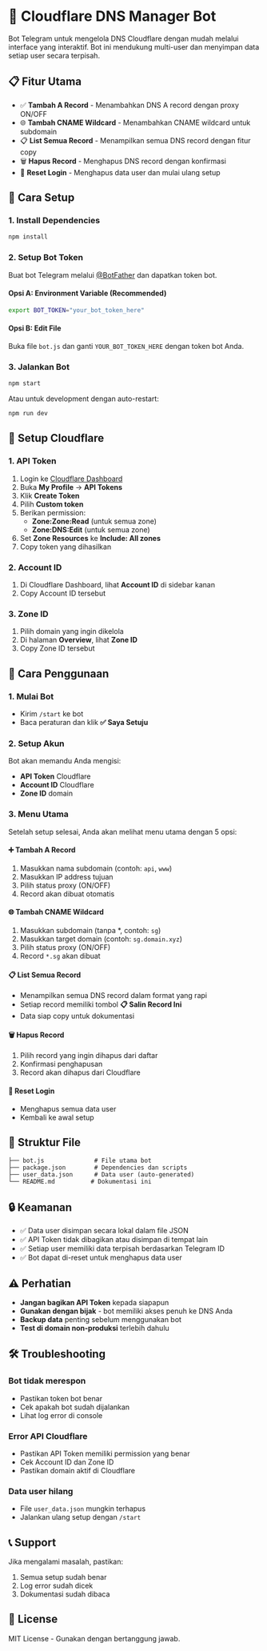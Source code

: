 # 🤖 Cloudflare DNS Manager Bot

Bot Telegram untuk mengelola DNS Cloudflare dengan mudah melalui interface yang interaktif. Bot ini mendukung multi-user dan menyimpan data setiap user secara terpisah.

## 📋 Fitur Utama

- ✅ **Tambah A Record** - Menambahkan DNS A record dengan proxy ON/OFF
- 🌐 **Tambah CNAME Wildcard** - Menambahkan CNAME wildcard untuk subdomain
- 📋 **List Semua Record** - Menampilkan semua DNS record dengan fitur copy
- 🗑️ **Hapus Record** - Menghapus DNS record dengan konfirmasi
- 🔁 **Reset Login** - Menghapus data user dan mulai ulang setup

## 🚀 Cara Setup

### 1. Install Dependencies

```bash
npm install
```

### 2. Setup Bot Token

Buat bot Telegram melalui [@BotFather](https://t.me/botfather) dan dapatkan token bot.

#### Opsi A: Environment Variable (Recommended)
```bash
export BOT_TOKEN="your_bot_token_here"
```

#### Opsi B: Edit File
Buka file `bot.js` dan ganti `YOUR_BOT_TOKEN_HERE` dengan token bot Anda.

### 3. Jalankan Bot

```bash
npm start
```

Atau untuk development dengan auto-restart:
```bash
npm run dev
```

## 🔧 Setup Cloudflare

### 1. API Token
1. Login ke [Cloudflare Dashboard](https://dash.cloudflare.com)
2. Buka **My Profile** → **API Tokens**
3. Klik **Create Token**
4. Pilih **Custom token**
5. Berikan permission:
   - **Zone:Zone:Read** (untuk semua zone)
   - **Zone:DNS:Edit** (untuk semua zone)
6. Set **Zone Resources** ke **Include: All zones**
7. Copy token yang dihasilkan

### 2. Account ID
1. Di Cloudflare Dashboard, lihat **Account ID** di sidebar kanan
2. Copy Account ID tersebut

### 3. Zone ID
1. Pilih domain yang ingin dikelola
2. Di halaman **Overview**, lihat **Zone ID**
3. Copy Zone ID tersebut

## 📱 Cara Penggunaan

### 1. Mulai Bot
- Kirim `/start` ke bot
- Baca peraturan dan klik **✅ Saya Setuju**

### 2. Setup Akun
Bot akan memandu Anda mengisi:
- **API Token** Cloudflare
- **Account ID** Cloudflare  
- **Zone ID** domain

### 3. Menu Utama
Setelah setup selesai, Anda akan melihat menu utama dengan 5 opsi:

#### ➕ Tambah A Record
1. Masukkan nama subdomain (contoh: `api`, `www`)
2. Masukkan IP address tujuan
3. Pilih status proxy (ON/OFF)
4. Record akan dibuat otomatis

#### 🌐 Tambah CNAME Wildcard
1. Masukkan subdomain (tanpa *, contoh: `sg`)
2. Masukkan target domain (contoh: `sg.domain.xyz`)
3. Pilih status proxy (ON/OFF)
4. Record `*.sg` akan dibuat

#### 📋 List Semua Record
- Menampilkan semua DNS record dalam format yang rapi
- Setiap record memiliki tombol **📋 Salin Record Ini**
- Data siap copy untuk dokumentasi

#### 🗑️ Hapus Record
1. Pilih record yang ingin dihapus dari daftar
2. Konfirmasi penghapusan
3. Record akan dihapus dari Cloudflare

#### 🔁 Reset Login
- Menghapus semua data user
- Kembali ke awal setup

## 📁 Struktur File

```
├── bot.js              # File utama bot
├── package.json        # Dependencies dan scripts
├── user_data.json      # Data user (auto-generated)
└── README.md          # Dokumentasi ini
```

## 🔒 Keamanan

- ✅ Data user disimpan secara lokal dalam file JSON
- ✅ API Token tidak dibagikan atau disimpan di tempat lain
- ✅ Setiap user memiliki data terpisah berdasarkan Telegram ID
- ✅ Bot dapat di-reset untuk menghapus data user

## ⚠️ Perhatian

- **Jangan bagikan API Token** kepada siapapun
- **Gunakan dengan bijak** - bot memiliki akses penuh ke DNS Anda
- **Backup data** penting sebelum menggunakan bot
- **Test di domain non-produksi** terlebih dahulu

## 🛠️ Troubleshooting

### Bot tidak merespon
- Pastikan token bot benar
- Cek apakah bot sudah dijalankan
- Lihat log error di console

### Error API Cloudflare
- Pastikan API Token memiliki permission yang benar
- Cek Account ID dan Zone ID
- Pastikan domain aktif di Cloudflare

### Data user hilang
- File `user_data.json` mungkin terhapus
- Jalankan ulang setup dengan `/start`

## 📞 Support

Jika mengalami masalah, pastikan:
1. Semua setup sudah benar
2. Log error sudah dicek
3. Dokumentasi sudah dibaca

## 📄 License

MIT License - Gunakan dengan bertanggung jawab.